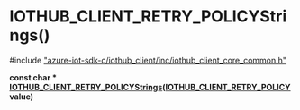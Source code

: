 # IOTHUB_CLIENT_RETRY_POLICYStrings()

\#include ["azure-iot-sdk-c/iothub_client/inc/iothub_client_core_common.h"](../iot-c-ref-iothub-client-core-common-h.md)  

**const char * [IOTHUB_CLIENT_RETRY_POLICYStrings](#iothub__client__core__common_8h_1af2280047367c9c5602e618a446eb7587)([IOTHUB_CLIENT_RETRY_POLICY](#iothub__client__core__common_8h_1a361221e523247855ff0a05c2e2870e4a) value)**

